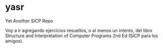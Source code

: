 # yasr
Yet Another SICP Repo


Voy a ir agregando ejercicios resueltos, o al menos un intento, del libro
Structure and Interpretation of Computer Programs 2nd Ed (SICP para los amigos).

